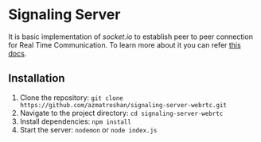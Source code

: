 # Signaling Server
It is basic implementation of *socket.io* to establish peer to peer connection for Real Time Communication. To learn more about it you can refer [this docs](https://getstream.io/resources/projects/webrtc/basics/signaling-server/).

## Installation
1. Clone the repository: ```git clone https://github.com/azmatroshan/signaling-server-webrtc.git```
2. Navigate to the project directory: ```cd signaling-server-webrtc```
3. Install dependencies: ```npm install```
4. Start the server: ```nodemon``` or ```node index.js```
